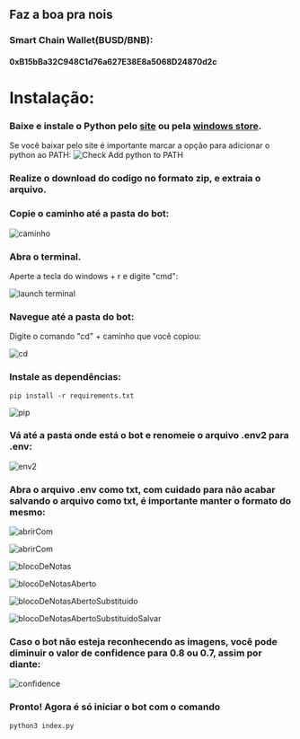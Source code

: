 ## Faz a boa pra nois

### Smart Chain Wallet(BUSD/BNB):

#### 0xB15bBa32C948C1d76a627E38E8a5068D24870d2c

# Instalação:

### Baixe e instale o Python pelo [site](https://www.python.org/downloads/) ou pela [windows store](https://www.microsoft.com/p/python-37/9nj46sx7x90p?activetab=pivot:overviewtab).

Se você baixar pelo site é importante marcar a opção para adicionar o
python ao PATH:
![Check Add python to PATH](https://github.com/mpcabete/bombcrypto-bot/raw/ee1b3890e67bc30e372359db9ae3feebc9c928d8/readme-images/path.png)

### Realize o download do codigo no formato zip, e extraia o arquivo.

### Copie o caminho até a pasta do bot:

![caminho](https://github.com/mpcabete/bombcrypto-bot/raw/main/readme-images/address.png)

### Abra o terminal.

Aperte a tecla do windows + r e digite "cmd":

![launch terminal](https://github.com/mpcabete/bombcrypto-bot/raw/main/readme-images/cmd.png)

### Navegue até a pasta do bot:

Digite o comando "cd" + caminho que você copiou:

![cd](https://github.com/mpcabete/bombcrypto-bot/raw/main/readme-images/cd.png)

### Instale as dependências:

```
pip install -r requirements.txt
```

![pip](https://github.com/mpcabete/bombcrypto-bot/raw/main/readme-images/pip.png)

### Vá até a pasta onde está o bot e renomeie o arquivo .env2 para .env:

![env2](https://github.com/cassioate/satoshiMonster/tree/main/assets/readme/env2.png)

### Abra o arquivo .env como txt, com cuidado para não acabar salvando o arquivo como txt, é importante manter o formato do mesmo:

![abrirCom](https://github.com/cassioate/satoshiMonster/tree/main/assets/readme/abrirCom.png)

![abrirCom](https://github.com/cassioate/satoshiMonster/tree/main/assets/readme/abrirCom.png)

![blocoDeNotas](https://github.com/cassioate/satoshiMonster/tree/main/assets/readme/blocoDeNotas.png)

![blocoDeNotasAberto](https://github.com/cassioate/satoshiMonster/tree/main/assets/readme/blocoDeNotasAberto.png)

![blocoDeNotasAbertoSubstituido](https://github.com/cassioate/satoshiMonster/tree/raw/main/assets/readme/blocoDeNotasAbertoSubstituido.png)

![blocoDeNotasAbertoSubstituidoSalvar](https://github.com/cassioate/satoshiMonster/tree/raw/main/assets/readme/blocoDeNotasAbertoSubstituidoSalvar.png)

### Caso o bot não esteja reconhecendo as imagens, você pode diminuir o valor de confidence para 0.8 ou 0.7, assim por diante:

![confidence](https://github.com/cassioate/satoshiMonster/tree/raw/main/assets/readme/confidence.png)

### Pronto! Agora é só iniciar o bot com o comando

```
python3 index.py
```
